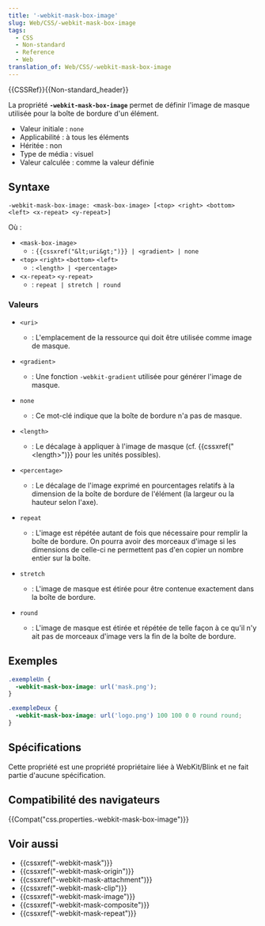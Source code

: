 ```yaml
---
title: '-webkit-mask-box-image'
slug: Web/CSS/-webkit-mask-box-image
tags:
  - CSS
  - Non-standard
  - Reference
  - Web
translation_of: Web/CSS/-webkit-mask-box-image
---
```

{{CSSRef}}{{Non-standard_header}}

La propriété **`-webkit-mask-box-image`** permet de définir l'image de masque utilisée pour la boîte de bordure d'un élément.

- Valeur initiale : `none`
- Applicabilité : à tous les éléments
- Héritée : non
- Type de média : visuel
- Valeur calculée : comme la valeur définie

## Syntaxe

```
-webkit-mask-box-image: <mask-box-image> [<top> <right> <bottom> <left> <x-repeat> <y-repeat>]
```

Où :

- `<mask-box-image>`
  - : `{{cssxref("&lt;uri&gt;")}} | <gradient> | none`
- `<top>` `<right>` `<bottom>` `<left>`
  - : `<length> | <percentage>`
- `<x-repeat>` `<y-repeat>`
  - : `repeat | stretch | round`

### Valeurs

- `<uri>`
  - : L'emplacement de la ressource qui doit être utilisée comme image de masque.
- `<gradient>`
  - : Une fonction `-webkit-gradient` utilisée pour générer l'image de masque.
- `none`
  - : Ce mot-clé indique que la boîte de bordure n'a pas de masque.

- `<length>`
  - : Le décalage à appliquer à l'image de masque (cf. {{cssxref("&lt;length&gt;")}} pour les unités possibles).
- `<percentage>`
  - : Le décalage de l'image exprimé en pourcentages relatifs à la dimension de la boîte de bordure de l'élément (la largeur ou la hauteur selon l'axe).
- `repeat`
  - : L'image est répétée autant de fois que nécessaire pour remplir la boîte de bordure. On pourra avoir des morceaux d'image si les dimensions de celle-ci ne permettent pas d'en copier un nombre entier sur la boîte.
- `stretch`
  - : L'image de masque est étirée pour être contenue exactement dans la boîte de bordure.
- `round`
  - :  L'image de masque est étirée et répétée de telle façon à ce qu'il n'y ait pas de morceaux d'image vers la fin de la boîte de bordure.

## Exemples

```css
.exempleUn {
  -webkit-mask-box-image: url('mask.png');
}

.exempleDeux {
  -webkit-mask-box-image: url('logo.png') 100 100 0 0 round round;
}
```

## Spécifications

Cette propriété est une propriété propriétaire liée à WebKit/Blink et ne fait partie d'aucune spécification.

## Compatibilité des navigateurs

{{Compat("css.properties.-webkit-mask-box-image")}}

## Voir aussi

- {{cssxref("-webkit-mask")}}
- {{cssxref("-webkit-mask-origin")}}
- {{cssxref("-webkit-mask-attachment")}}
- {{cssxref("-webkit-mask-clip")}}
- {{cssxref("-webkit-mask-image")}}
- {{cssxref("-webkit-mask-composite")}}
- {{cssxref("-webkit-mask-repeat")}}
